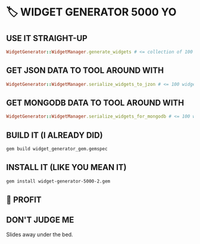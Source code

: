 # 🏷 WIDGET GENERATOR 5000 YO


## USE IT STRAIGHT-UP

````ruby
WidgetGenerator::WidgetManager.generate_widgets # <= collection of 100 widgets!
````

## GET JSON DATA TO TOOL AROUND WITH

````ruby
WidgetGenerator::WidgetManager.serialize_widgets_to_jzon # <= 100 widgets serializes to json!
````

## GET MONGODB DATA TO TOOL AROUND WITH

````ruby
WidgetGenerator::WidgetManager.serialize_widgets_for_mongodb # <= 100 widgets serialized for MongoDB!
````

## BUILD IT (I ALREADY DID)

````bash
gem build widget_generator_gem.gemspec
````

## INSTALL IT (LIKE YOU MEAN IT)

````bash
gem install widget-generator-5000-2.gem
````

## 🤑 PROFIT

## DON'T JUDGE ME

Slides away under the bed.